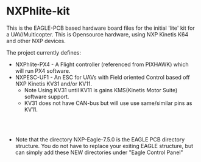 # NXPhlite-kit
This is the EAGLE-PCB based hardware board files for the initial 'lite' kit for a UAV/Multicopter.
This is Opensource hardware, using NXP Kinetis K64 and other NXP devices.

The project currently defines:
* NXPhlite-PX4 - A Flight controller (referenced from PIXHAWK) which will run PX4 software. 
* NXPESC-UF1 - An ESC for UAVs with Field oriented Control based off NXP Kinetis KV31 and/or KV11.
  * Note Using KV31 until KV11 is gains KMS(Kinetis Motor Suite) software support. 
  * KV31 does not have CAN-bus but will use use same/similar pins as KV11. 

<br><br>

* Note that the directory <bold>NXP-Eagle-7.5.0</bold> is the EAGLE PCB directory structure. You do not have to replace your exiting EAGLE structure, but can simply add these NEW directories under "Eagle Control Panel" <options><directories>


